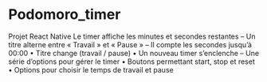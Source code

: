 # Podomoro_timer
Projet React Native
Le timer affiche les minutes et secondes restantes
– Un titre alterne entre « Travail » et « Pause »
– Il compte les secondes jusqu’à 00:00
• Titre change (travail / pause)
• Un nouveau timer s’enclenche
– Une série d’options pour gérer le timer
• Boutons permettant start, stop et reset
• Options pour choisir le temps de travail et pause
